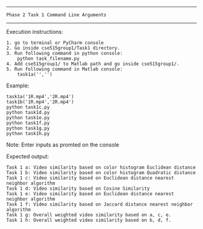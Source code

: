 
------------------------------------------------------
    Phase 2 Task 1 Command Line Arguments
------------------------------------------------------

Execution instructions:

	1. go to terminal or PyCharm console
    2. Go inside cse515group1/Task1 directory.
    3. Run following command in python console:
        python task_filename.py
    4. Add cse515group1/ to Matlab path and go inside cse515group1/.
	5. Run following command in Matlab console:
		task1a('','')

Example:
    
    task1a('1R.mp4','2R.mp4')
    task1b('1R.mp4','2R.mp4')
    python task1c.py
    python task1d.py
    python task1e.py
    python task1f.py
    python task1g.py
    python task1h.py

Note: Enter inputs as promted on the console 

Expected output:

    Task 1 a: Video similarity based on color histogram Euclidean distance
    Task 1 b: Video similarity based on color histogram Quadratic distance 
    Task 1 c: Video similarity based on Euclidean distance nearest neighbor algorithm
    Task 1 d: Video similarity based on Cosine Similarity
    Task 1 e: Video similarity based on Euclidean distance nearest neighbor algorithm
    Task 1 f: Video similarity based on Jaccard distance nearest neighbor algorithm
    Task 1 g: Overall weighted video similarity based on a, c, e.
    Task 1 h: Overall weighted video similarity based on b, d, f.